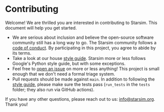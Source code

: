 Contributing
============

Welcome! We are thrilled you are interested in contributing to Starsim.
This document will help you get started.

-   We are serious about inclusion and believe the open-source software
    community still has a long way to go. The Starsim community follows
    a [code of
    conduct](https://docs.idmod.org/projects/starsim/en/stable/conduct.html).
    By participating in this project, you agree to abide by its terms.
-   Take a look at our house [style
    guide](https://github.com/starsimhub/styleguide). Starsim more or
    less follows Google's Python style guide, but with some exceptions.
-   Feel free to [open an
    issue](https://github.com/starsimhub/starsim/issues/new/choose) on
    more or less anything! This project is small enough that we don't
    need a formal triage system.
-   Pull requests should be made against `main`. In addition to
    following the [style
    guide](https://github.com/starsimhub/styleguide), please make sure
    the tests pass (`run_tests` in the `tests` folder; they also run via
    GitHub actions).

If you have any other questions, please reach out to us:
<info@starsim.org>. Thank you!
